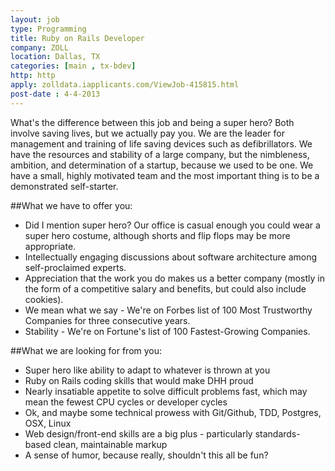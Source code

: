 ```yaml
---
layout: job
type: Programming
title: Ruby on Rails Developer
company: ZOLL
location: Dallas, TX
categories: [main , tx-bdev]
http: http
apply: zolldata.iapplicants.com/ViewJob-415815.html
post-date : 4-4-2013
---
```


What's the difference between this job and being a super hero? Both involve saving lives, but we actually pay you.
We are the leader for management and training of life saving devices such as defibrillators. We have the resources and stability of a large company, but the nimbleness, ambition, and determination of a startup, because we used to be one.
We have a small, highly motivated team and the most important thing is to be a demonstrated self-starter.

##What we have to offer you:

* Did I mention super hero? Our office is casual enough you could wear a super hero costume, although shorts and flip flops may be more appropriate.
* Intellectually engaging discussions about software architecture among self-proclaimed experts.
* Appreciation that the work you do makes us a better company (mostly in the form of a competitive salary and benefits, but could also include cookies).
* We mean what we say - We're on Forbes list of 100 Most Trustworthy Companies for three consecutive years.
* Stability - We're on Fortune's list of 100 Fastest-Growing Companies.

##What we are looking for from you:

* Super hero like ability to adapt to whatever is thrown at you
* Ruby on Rails coding skills that would make DHH proud
* Nearly insatiable appetite to solve difficult problems fast, which may mean the fewest CPU cycles or developer cycles
* Ok, and maybe some technical prowess with Git/Github, TDD, Postgres, OSX, Linux
* Web design/front-end skills are a big plus - particularly standards-based clean, maintainable markup
* A sense of humor, because really, shouldn't this all be fun?